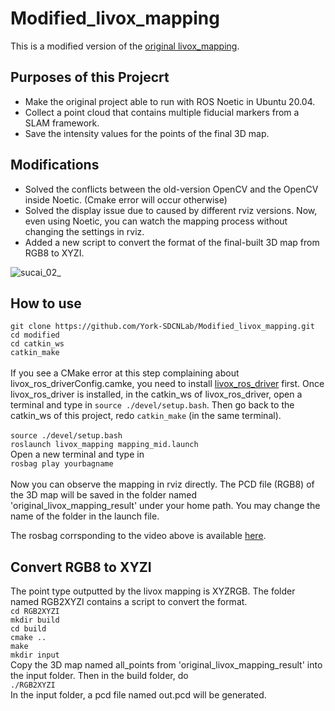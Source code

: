 # Modified_livox_mapping
This is a modified version of the [original livox_mapping](https://github.com/Livox-SDK/livox_mapping).
## Purposes of this Projecrt
* Make the original project able to run with ROS Noetic in Ubuntu 20.04.
* Collect a point cloud that contains multiple fiducial markers from a SLAM framework.
* Save the intensity values for the points of the final 3D map.
## Modifications
* Solved the conflicts between the old-version OpenCV and the OpenCV inside Noetic. (Cmake error will occur otherwise)
* Solved the display issue due to caused by different rviz versions. Now, even using Noetic, you can watch the mapping process without changing the settings in rviz.
* Added a new script to convert the format of the final-built 3D map from RGB8 to XYZI.

![sucai_02_](https://user-images.githubusercontent.com/58899542/174899500-b25e7412-fe16-42eb-b0ec-b994bd12066f.gif)

## How to use
``git clone https://github.com/York-SDCNLab/Modified_livox_mapping.git`` <br>
``cd modified``<br>
``cd catkin_ws``<br>
``catkin_make``<br>
<br>
If you see a CMake error at this step complaining about livox_ros_driverConfig.camke, you need to install [livox_ros_driver](https://github.com/Livox-SDK/livox_ros_driver) first. Once livox_ros_driver is installed, in the catkin_ws of livox_ros_driver, open a terminal and type in ``source ./devel/setup.bash``. Then go back to the catkin_ws of this project, redo ``catkin_make`` (in the same terminal). <br>
<br>
``source ./devel/setup.bash``<br>
``roslaunch livox_mapping mapping_mid.launch``<br>
Open a new terminal and type in <br>
``rosbag play yourbagname``<br>
<br>
Now you can observe the mapping in rviz directly. The PCD file (RGB8) of the 3D map will be saved in the folder named 'original_livox_mapping_result' under your home path. You may change the name of the folder in the launch file.

The rosbag corrsponding to the video above is available [here](https://drive.google.com/file/d/1ZmS2tajLKvlstaqA8L-T6nzKj0bfL30n/view?usp=sharing).

## Convert RGB8 to XYZI
The point type outputted by the livox mapping is XYZRGB. The folder named RGB2XYZI contains a script to convert the format. <br>
``cd RGB2XYZI``<br>
``mkdir build``<br>
``cd build``<br>
``cmake ..``<br>
``make``<br>
``mkdir input``<br>
Copy the 3D map named all_points from 'original_livox_mapping_result' into the input folder. Then in the build folder, do<br>
``./RGB2XYZI``<br>
In the input folder, a pcd file named out.pcd will be generated.


